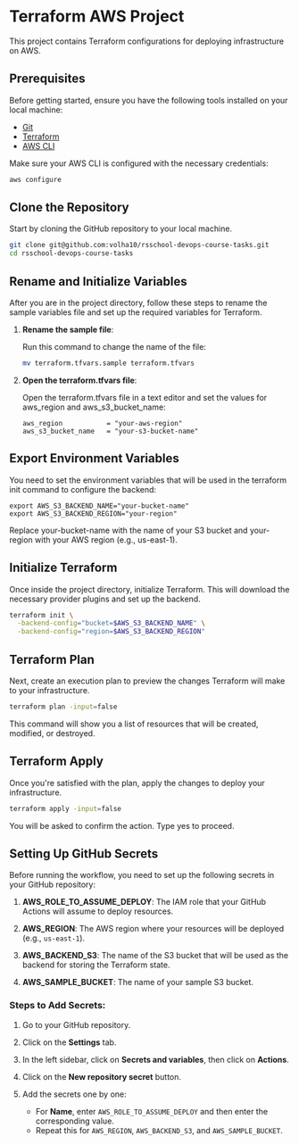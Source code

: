 # Terraform AWS Project

This project contains Terraform configurations for deploying infrastructure on AWS.

## Prerequisites

Before getting started, ensure you have the following tools installed on your local machine:

- [Git](https://git-scm.com/book/en/v2/Getting-Started-Installing-Git)
- [Terraform](https://www.terraform.io/downloads.html)
- [AWS CLI](https://docs.aws.amazon.com/cli/latest/userguide/getting-started-install.html)

Make sure your AWS CLI is configured with the necessary credentials:

```bash
aws configure
```

## Clone the Repository
Start by cloning the GitHub repository to your local machine.

```bash
git clone git@github.com:volha10/rsschool-devops-course-tasks.git
cd rsschool-devops-course-tasks
```

## Rename and Initialize Variables

After you are in the project directory, follow these steps to rename the sample variables file and set up the required variables for Terraform.

1. **Rename the sample file**:

   Run this command to change the name of the file:

   ```bash
   mv terraform.tfvars.sample terraform.tfvars
    ```

2. **Open the terraform.tfvars file**:

   Open the terraform.tfvars file in a text editor and set the values for aws_region and aws_s3_bucket_name:

   ```hcl
   aws_region           = "your-aws-region"
   aws_s3_bucket_name   = "your-s3-bucket-name"
    ```
   
## Export Environment Variables
You need to set the environment variables that will be used in the terraform init command to configure the backend:

```
export AWS_S3_BACKEND_NAME="your-bucket-name"
export AWS_S3_BACKEND_REGION="your-region"
```
Replace your-bucket-name with the name of your S3 bucket and your-region with your AWS region (e.g., us-east-1).

## Initialize Terraform
Once inside the project directory, initialize Terraform. This will download the necessary provider plugins and set up the backend.

```bash
terraform init \
  -backend-config="bucket=$AWS_S3_BACKEND_NAME" \
  -backend-config="region=$AWS_S3_BACKEND_REGION"
```

## Terraform Plan
Next, create an execution plan to preview the changes Terraform will make to your infrastructure.

```bash
terraform plan -input=false
```
This command will show you a list of resources that will be created, modified, or destroyed.

## Terraform Apply
Once you're satisfied with the plan, apply the changes to deploy your infrastructure.

```bash
terraform apply -input=false
```
You will be asked to confirm the action. Type yes to proceed.

## Setting Up GitHub Secrets

Before running the workflow, you need to set up the following secrets in your GitHub repository:

1. **AWS_ROLE_TO_ASSUME_DEPLOY**: The IAM role that your GitHub Actions will assume to deploy resources.

2. **AWS_REGION**: The AWS region where your resources will be deployed (e.g., `us-east-1`).

3. **AWS_BACKEND_S3**: The name of the S3 bucket that will be used as the backend for storing the Terraform state.

4. **AWS_SAMPLE_BUCKET**: The name of your sample S3 bucket.

### Steps to Add Secrets:

1. Go to your GitHub repository.

2. Click on the **Settings** tab.

3. In the left sidebar, click on **Secrets and variables**, then click on **Actions**.

4. Click on the **New repository secret** button.

5. Add the secrets one by one:
   - For **Name**, enter `AWS_ROLE_TO_ASSUME_DEPLOY` and then enter the corresponding value.
   - Repeat this for `AWS_REGION`, `AWS_BACKEND_S3`, and `AWS_SAMPLE_BUCKET`.




